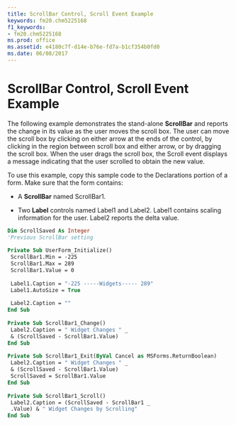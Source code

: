 ```yaml
---
title: ScrollBar Control, Scroll Event Example
keywords: fm20.chm5225168
f1_keywords:
- fm20.chm5225168
ms.prod: office
ms.assetid: e4180c7f-d14e-b76e-fd7a-b1cf354b0fd0
ms.date: 06/08/2017
---
```



# ScrollBar Control, Scroll Event Example

The following example demonstrates the stand-alone  **ScrollBar** and reports the change in its value as the user moves the scroll box. The user can move the scroll box by clicking on either arrow at the ends of the control, by clicking in the region between scroll box and either arrow, or by dragging the scroll box. When the user drags the scroll box, the Scroll event displays a message indicating that the user scrolled to obtain the new value.

To use this example, copy this sample code to the Declarations portion of a form. Make sure that the form contains:




- A  **ScrollBar** named ScrollBar1.
    
- Two  **Label** controls named Label1 and Label2. Label1 contains scaling information for the user. Label2 reports the delta value.
    




```vb
Dim ScrollSaved As Integer 
'Previous ScrollBar setting 
 
Private Sub UserForm_Initialize() 
 ScrollBar1.Min = -225 
 ScrollBar1.Max = 289 
 ScrollBar1.Value = 0 
 
 Label1.Caption = "-225 -----Widgets----- 289" 
 Label1.AutoSize = True 
 
 Label2.Caption = "" 
End Sub 
 
Private Sub ScrollBar1_Change() 
 Label2.Caption = " Widget Changes " _ 
 & (ScrollSaved - ScrollBar1.Value) 
End Sub 
 
Private Sub ScrollBar1_Exit(ByVal Cancel as MSForms.ReturnBoolean) 
 Label2.Caption = " Widget Changes " _ 
 & (ScrollSaved - ScrollBar1.Value) 
 ScrollSaved = ScrollBar1.Value 
End Sub 
 
Private Sub ScrollBar1_Scroll() 
 Label2.Caption = (ScrollSaved - ScrollBar1 _ 
 .Value) & " Widget Changes by Scrolling" 
End Sub
```


